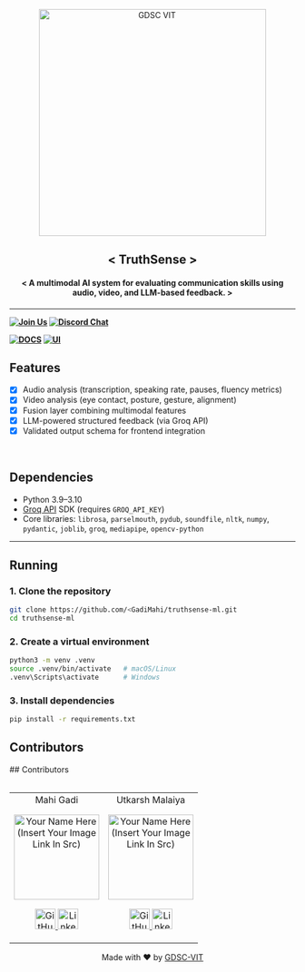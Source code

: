 <p align="center">
<a href="https://dscvit.com">
	<img width="400" src="https://user-images.githubusercontent.com/56252312/159312411-58410727-3933-4224-b43e-4e9b627838a3.png#gh-light-mode-only" alt="GDSC VIT"/>
</a>
	<h2 align="center"> < TruthSense > </h2>
	<h4 align="center"> < A multimodal AI system for evaluating communication skills using audio, video, and LLM-based feedback. > <h4>
</p>

---
[![Join Us](https://img.shields.io/badge/Join%20Us-Developer%20Student%20Clubs-red)](https://dsc.community.dev/vellore-institute-of-technology/)
[![Discord Chat](https://img.shields.io/discord/760928671698649098.svg)](https://discord.gg/498KVdSKWR)

[![DOCS](https://img.shields.io/badge/Documentation-see%20docs-green?style=flat-square&logo=appveyor)](INSERT_LINK_FOR_DOCS_HERE) 
  [![UI ](https://img.shields.io/badge/User%20Interface-Link%20to%20UI-orange?style=flat-square&logo=appveyor)](INSERT_UI_LINK_HERE)


## Features
- [x] Audio analysis (transcription, speaking rate, pauses, fluency metrics)  
- [x] Video analysis (eye contact, posture, gesture, alignment)  
- [x] Fusion layer combining multimodal features  
- [x] LLM-powered structured feedback (via Groq API)  
- [x] Validated output schema for frontend integration 

<br>

## Dependencies
- Python 3.9–3.10  
- [Groq API](https://groq.com/) SDK (requires `GROQ_API_KEY`)  
- Core libraries: `librosa`, `parselmouth`, `pydub`, `soundfile`, `nltk`, `numpy`, `pydantic`, `joblib`, `groq`, `mediapipe`, `opencv-python`

---


## Running

<directions to install>

### 1. Clone the repository
```bash
git clone https://github.com/<GadiMahi/truthsense-ml.git
cd truthsense-ml
```
### 2. Create a virtual environment
```bash
python3 -m venv .venv
source .venv/bin/activate   # macOS/Linux
.venv\Scripts\activate      # Windows
```
### 3. Install dependencies
```bash
pip install -r requirements.txt
```


<directions to execute>

## Contributors

<table>
	## Contributors

<table>
	<tr align="center">
		<td>
			Mahi Gadi
			<p align="center">
				<img src="https://dscvit.com/images/dsc-logo-square.svg" width="150" height="150" alt="Your Name Here (Insert Your Image Link In Src)">
			</p>
			<p align="center">
				<a href="https://github.com/GadiMahi">
					<img src="http://www.iconninja.com/files/241/825/211/round-collaboration-social-github-code-circle-network-icon.svg" width="36" height="36" alt="GitHub"/>
				</a>
				<a href="https://www.linkedin.com/in/mahigadi">
					<img src="http://www.iconninja.com/files/863/607/751/network-linkedin-social-connection-circular-circle-media-icon.svg" width="36" height="36" alt="LinkedIn"/>
				</a>
			</p>
		</td>
		<td>
			Utkarsh Malaiya
			<p align="center">
				<img src="https://dscvit.com/images/dsc-logo-square.svg" width="150" height="150" alt="Your Name Here (Insert Your Image Link In Src)">
			</p>
			<p align="center">
				<a href="https://github.com/utkrshm">
					<img src="http://www.iconninja.com/files/241/825/211/round-collaboration-social-github-code-circle-network-icon.svg" width="36" height="36" alt="GitHub"/>
				</a>
				<a href="https://www.linkedin.com/in/utkarsh-malaiya">
					<img src="http://www.iconninja.com/files/863/607/751/network-linkedin-social-connection-circular-circle-media-icon.svg" width="36" height="36" alt="LinkedIn"/>
				</a>
			</p>
		</td>
	</tr>
</table>
</table>

<p align="center">
	Made with ❤ by <a href="https://dscvit.com">GDSC-VIT</a>
</p>
